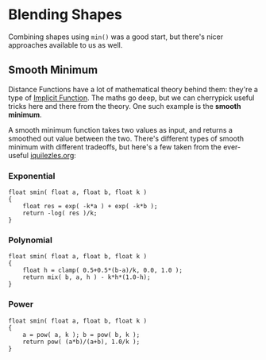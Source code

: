 # Blending Shapes

Combining shapes using `min()` was a good start, but there's nicer approaches available to us as well.

## Smooth Minimum

Distance Functions have a lot of mathematical theory behind them: they're a type of [Implicit Function](https://en.wikipedia.org/wiki/Implicit_function). The maths go deep, but we can cherrypick useful tricks here and there from the theory. One such example is the **smooth minimum**.

A smooth minimum function takes two values as input, and returns a smoothed out value between the two. There's different types of smooth minimum with different tradeoffs, but here's a few taken from the ever-useful [iquilezles.org](http://iquilezles.org/www/articles/smin/smin.htm):

### Exponential

```
float smin( float a, float b, float k )
{
    float res = exp( -k*a ) + exp( -k*b );
    return -log( res )/k;
}
```

### Polynomial

```
float smin( float a, float b, float k )
{
    float h = clamp( 0.5+0.5*(b-a)/k, 0.0, 1.0 );
    return mix( b, a, h ) - k*h*(1.0-h);
}
```

### Power

```
float smin( float a, float b, float k )
{
    a = pow( a, k ); b = pow( b, k );
    return pow( (a*b)/(a+b), 1.0/k );
}
```
